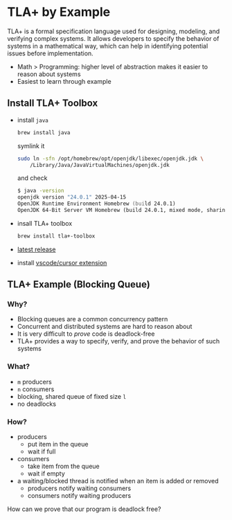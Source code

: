 # TLA+ by Example

TLA+ is a formal specification language used for designing, modeling, and verifying complex systems. It allows developers to specify the behavior of systems in a mathematical way, which can help in identifying potential issues before implementation.

- Math > Programming: higher level of abstraction makes it easier to reason about systems
- Easiest to learn through example

## Install TLA+ Toolbox

- install `java`

    ```zsh
    brew install java
    ```

    symlink it

    ```zsh
    sudo ln -sfn /opt/homebrew/opt/openjdk/libexec/openjdk.jdk \
        /Library/Java/JavaVirtualMachines/openjdk.jdk
    ```

    and check

    ```zsh
    $ java -version
    openjdk version "24.0.1" 2025-04-15
    OpenJDK Runtime Environment Homebrew (build 24.0.1)
    OpenJDK 64-Bit Server VM Homebrew (build 24.0.1, mixed mode, sharing)
    ```

- insall TLA+ toolbox

    ```zsh
    brew install tla+-toolbox
    ```

- [latest release](https://github.com/tlaplus/tlaplus/releases/latest)

- install [vscode/cursor extension](https://github.com/tlaplus/vscode-tlaplus)

## TLA+ Example (Blocking Queue)

### Why?

- Blocking queues are a common concurrency pattern
- Concurrent and distributed systems are hard to reason about
- It is very difficult to _prove_ code is deadlock-free
- TLA+ provides a way to specify, verify, and prove the behavior of such systems

### What?

- `m` producers
- `n` consumers
- blocking, shared queue of fixed size `l`
- no deadlocks

### How?

- producers
  - put item in the queue
  - wait if full
- consumers
  - take item from the queue
  - wait if empty
- a waiting/blocked thread is notified when an item is added or removed
  - producers notify waiting consumers
  - consumers notify waiting producers

How can we prove that our program is deadlock free?
